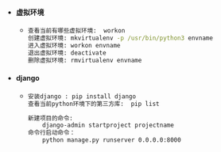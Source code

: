 - #### **虚拟环境**
  - ```cmd
    查看当前有哪些虚拟环境:  workon
    创建虚拟环境: mkvirtualenv -p /usr/bin/python3 envname
    进入虚拟环境: workon envname
    退出虚拟环境: deactivate
    删除虚拟环境: rmvirtualenv envname
    ```
  
- #### **django**
  - ```cmd
    安装django : pip install django
    查看当前python环境下的第三方库:  pip list
    
    新建项目的命令: 
        django-admin startproject projectname
    命令行启动命令：
        python manage.py runserver 0.0.0.0:8000    
    ```

